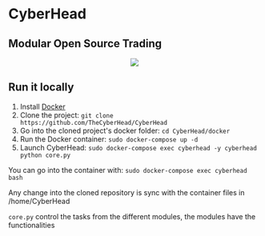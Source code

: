 # CyberHead
## Modular Open Source Trading


<p align="center">
    <img src="https://cyberhead.uk/assets/strategies.png" />
</p>


## Run it locally
1. Install [Docker](https://docs.docker.com/install/)
2. Clone the project: `git clone https://github.com/TheCyberHead/CyberHead`
3. Go into the cloned project's docker folder: `cd CyberHead/docker`
4. Run the Docker container: `sudo docker-compose up -d`
5. Launch CyberHead: `sudo docker-compose exec cyberhead -y cyberhead python core.py`


You can go into the container with: `sudo docker-compose exec cyberhead bash`


Any change into the cloned repository is sync with the container files in /home/CyberHead


`core.py` control the tasks from the different modules, the modules have the functionalities
